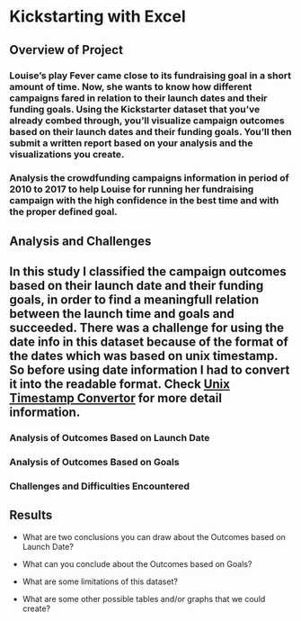 # Kickstarting with Excel

## Overview of Project

### Louise’s play Fever came close to its fundraising goal in a short amount of time. Now, she wants to know how different campaigns fared in relation to their launch dates and their funding goals. Using the Kickstarter dataset that you’ve already combed through, you’ll visualize campaign outcomes based on their launch dates and their funding goals. You’ll then submit a written report based on your analysis and the visualizations you create.
###   Analysis the crowdfunding campaigns information in period of 2010 to 2017 to help Louise for running her fundraising campaign with the high confidence in the best time and with the proper defined goal.

## Analysis and Challenges
## In this study I classified the campaign outcomes based on their launch date and their funding goals, in order to find a meaningfull relation between the launch time and goals and succeeded. There was a challenge for using the date info in this dataset because of the format of the dates which was based on unix timestamp. So before using date information I had to convert it into the readable format. Check [Unix Timestamp Convertor](https://www.epochconverter.com) for more detail information.


### Analysis of Outcomes Based on Launch Date

### Analysis of Outcomes Based on Goals

### Challenges and Difficulties Encountered

## Results

- What are two conclusions you can draw about the Outcomes based on Launch Date?

- What can you conclude about the Outcomes based on Goals?

- What are some limitations of this dataset?

- What are some other possible tables and/or graphs that we could create?

